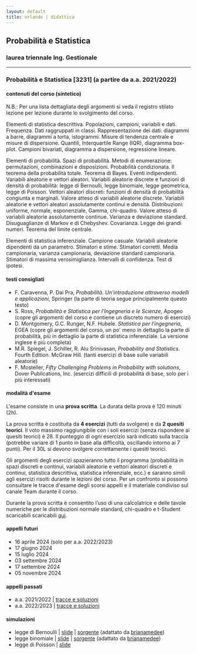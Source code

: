 ```yaml
---
layout: default
title: orlando | didattica
---
```


## Probabilità e Statistica 
### laurea triennale Ing. Gestionale


--- 

### Probabilità e Statistica [3231] (a partire da a.a. 2021/2022) 

#### contenuti del corso (sintetico)

N.B.: Per una lista dettagliata degli argomenti si veda il registro stilato lezione per lezione durante lo svolgimento del corso.

Elementi di statistica descrittiva. Popolazioni, campioni, variabili e dati. Frequenza. Dati raggruppati in classi. Rappresentazione dei dati: diagrammi a barre, diagrammi a torta, istogrammi. Misure di tendenza centrale e misure di dispersione. Quantili, Interquartile Range (IQR), diagramma box-plot. Campioni bivariati, diagramma a dispersione, regressione lineare.
 
Elementi di probabilità. Spazi di probabilità. Metodi di enumerazione: permutazioni, combinazioni e disposizioni. Probabilità condizionata. Il teorema della probabilità totale. Teorema di Bayes. Eventi indipendenti. Variabili aleatorie e vettori aleatori. Variabili aleatorie discrete e funzioni di densità di probabilità: legge di Bernoulli, legge binomiale, legge geometrica, legge di Poisson. Vettori aleatori discreti: funzioni di densità di probabilità congiunta e marginali. Valore atteso di variabili aleatorie discrete. Variabili aleatorie e vettori aleatori assolutamente continui e densità. Distribuzioni: uniforme, normale, esponenziale, Gamma, chi-quadro. Valore atteso di variabili aleatorie assolutamente continue. Varianza e deviazione standard. Disuguaglianze di Markov e di Chebyshev. Covarianza. Legge dei grandi numeri. Teorema del limite centrale.

Elementi di statistica inferenziale. Campione casuale. Variabili aleatorie dipendenti da un parametro. Stimatori e stime. Stimatori corretti. Media campionaria, varianza campionaria, deviazione standard campionaria. Stimatori di massima verosimiglianza. Intervalli di confidenza. Test di ipotesi.

#### testi consigliati
- F. Caravenna, P. Dai Pra, *Probabilità. Un'introduzione attraverso modelli e applicazioni*, Springer (la parte di teoria segue principalmente questo testo)
- S. Ross, *Probabilità e Statistica per l'Ingegneria e le Scienze*, Apogeo (copre gli argomenti del corso e contiene un discreto numero di esercizi)
- D. Montgomery, G.C. Runger, N.F. Hubele. *Statistica per l'ingegneria*, EGEA (copre gli argomenti del corso, un po' meno in dettaglio la parte di probabilità, più in dettaglio la parte di statistica inferenziale. La versione inglese è più completa)
- M.R. Spiegel, J. Schiller, R. Alu Srinivasan, *Probability and Statistics*. Fourth Edition. McGraw Hill. (tanti esercizi di base sulle variabili aleatorie)
- F. Mosteller, *Fifty Challenging Problems in Probability with solutions*, Dover Publications, Inc. (esercizi difficili di probabilità di base, solo per i più interessati)

#### modalità d'esame

L'esame consiste in una **prova scritta**. La durata della prova è 120 minuti (2h).

La prova scritta è costituita da **4 esercizi** (tutti da svolgere) e da **2 quesiti teorici**. Il voto massimo raggiungibile con i soli esercizi (senza rispondere ai quesiti teorici) è 28. Il punteggio di ogni esercizio sarà indicato sulla traccia (potrebbe variare di 1 punto in base alla difficoltà, oscillando intorno ai 7 punti). Per il 30L si devono svolgere correttamente i quesiti teorici.

Gli argomenti degli esercizi spazieranno tutto il programma (probabilità in spazi discreti e continui, variabili aleatorie e vettori aleatori discreti e continui, statistica descrittiva, statistica inferenziale, ecc.) e saranno simili agli esercizi risolti durante le lezioni del corso. Per un confronto si possono consultare le tracce d'esame degli scorsi appelli e il materiale condiviso sul canale Team durante il corso.

Durante la prova scritta è consentito l’uso di una calcolatrice e delle tavole numeriche per le distribuzioni normale standard, chi-quadro e t-Student scaricabili scaricabili [qui](materiale/tabelleVA.pdf).


#### appelli futuri

- 16 aprile 2024 (solo per a.a. 2022/2023)
- 17 giugno 2024 
- 15 luglio 2024
- 03 settembre 2024 
- 17 settembre 2024
- 05 novembre 2024

#### appelli passati

- a.a. 2021/2022 \| [tracce e soluzioni](tracce/Tracce_Soluzioni_2021-2022-240103.pdf)
- a.a. 2022/2023 \| [tracce e soluzioni](tracce/Tracce_Soluzioni_2022-2023-240207.pdf)

#### simulazioni 

- legge di Bernoulli \| [slide](materiale/slides/Bernoulli/Bernoulli.html) \| [sorgente](materiale/slides/Bernoulli/Bernoulli.py) (adattato da [brianamedee](https://github.com/brianamedee/3B1B-Animated-Tutorials/blob/main/3b1bProbability.py))
- legge binomiale \| [slide](materiale/slides/Binomial/Binomial.html) \| [sorgente](materiale/slides/Binomial/Binomial.py) (adattato da [brianamedee](https://github.com/brianamedee/3B1B-Animated-Tutorials/blob/main/3b1bProbability.py))
- legge di Poisson \| [slide](materiale/slides/Poisson/Poisson.html)